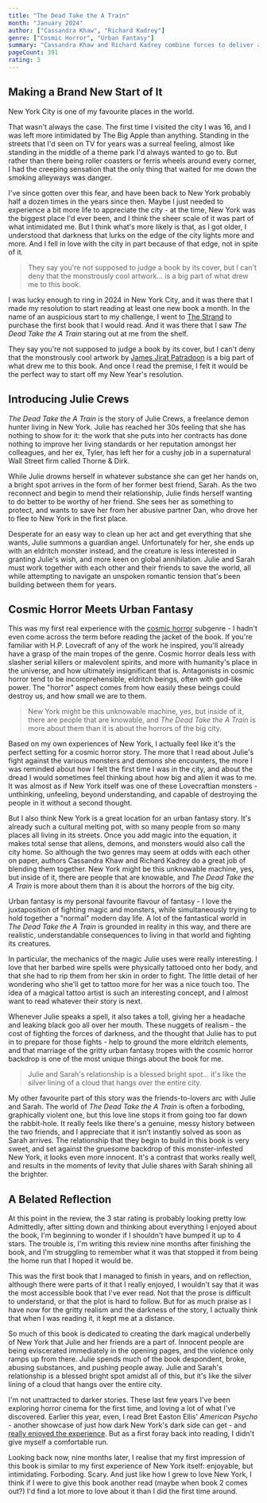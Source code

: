 ```yaml
---
title: "The Dead Take the A Train"
month: "January 2024"
author: ["Cassandra Khaw", "Richard Kadrey"]
genre: ["Cosmic Horror", "Urban Fantasy"]
summary: "Cassandra Khaw and Richard Kadrey combine forces to deliver a cosmic horror with an urban fantasy edge. This novel thrusts readers into a gritty, supernatural version of New York City that's crawling with dark magic and eldritch threats. It's a thrilling, gruesome, funny experience, but the Lovecraftian dread may have hit a little too close to home."
pageCount: 391
rating: 3
---
```


## Making a Brand New Start of It

New York City is one of my favourite places in the world.

That wasn't always the case. The first time I visited the city I was 16, and I was left more intimidated by The Big Apple than anything. Standing in the streets that I'd seen on TV for years was a surreal feeling, almost like standing in the middle of a theme park I'd always wanted to go to. But rather than there being roller coasters or ferris wheels around every corner, I had the creeping sensation that the only thing that waited for me down the smoking alleyways was danger.

I've since gotten over this fear, and have been back to New York probably half a dozen times in the years since then. Maybe I just needed to experience a bit more life to appreciate the city - at the time, New York was the biggest place I'd ever been, and I think the sheer scale of it was part of what intimidated me. But I think what's more likely is that, as I got older, I understood that darkness that lurks on the edge of the city lights more and more. And I fell in love with the city in part because of that edge, not in spite of it.

> They say you're not supposed to judge a book by its cover, but I can't deny that the monstrously cool artwork... is a big part of what drew me to this book.

I was lucky enough to ring in 2024 in New York City, and it was there that I made my resolution to start reading at least one new book a month. In the name of an auspicious start to my challenge, I went to [The Strand](https://www.strandbooks.com/) to purchase the first book that I would read. And it was there that I saw _The Dead Take the A Train_ staring out at me from the shelf.

They say you're not supposed to judge a book by its cover, but I can't deny that the monstrously cool artwork by [James Jirat Patradoon](https://www.jirat.jp/client-work#/the-dead-take-the-a-train/) is a big part of what drew me to this book. And once I read the premise, I felt it would be the perfect way to start off my New Year's resolution.

## Introducing Julie Crews

_The Dead Take the A Train_ is the story of Julie Crews, a freelance demon hunter living in New York. Julie has reached her 30s feeling that she has nothing to show for it: the work that she puts into her contracts has done nothing to improve her living standards or her reputation amongst her colleagues, and her ex, Tyler, has left her for a cushy job in a supernatural Wall Street firm called Thorne & Dirk.

While Julie drowns herself in whatever substance she can get her hands on, a bright spot arrives in the form of her former best friend, Sarah. As the two reconnect and begin to mend their relationship, Julie finds herself wanting to do better to be worthy of her friend. She sees her as something to protect, and wants to save her from her abusive partner Dan, who drove her to flee to New York in the first place.

Desperate for an easy way to clean up her act and get everything that she wants, Julie summons a guardian angel. Unfortunately for her, she ends up with an eldritch monster instead, and the creature is less interested in granting Julie's wish, and more keen on global annihilation. Julie and Sarah must work together with each other and their friends to save the world, all while attempting to navigate an unspoken romantic tension that's been building between them for years.

## Cosmic Horror Meets Urban Fantasy

This was my first real experience with the [cosmic horror](https://en.wikipedia.org/wiki/Lovecraftian_horror) subgenre - I hadn't even come across the term before reading the jacket of the book. If you're familiar with H.P. Lovecraft of any of the work he inspired, you'll already have a grasp of the main tropes of the genre. Cosmic horror deals less with slasher serial killers or malevolent spirits, and more with humanity's place in the universe, and how ultimately insignificant that is. Antagonists in cosmic horror tend to be incomprehensible, eldritch beings, often with god-like power. The "horror" aspect comes from how easily these beings could destroy us, and how small we are to them.

> New York might be this unknowable machine, yes, but inside of it, there are people that are knowable, and _The Dead Take the A Train_ is more about them than it is about the horrors of the big city.

Based on my own experiences of New York, I actually feel like it's the perfect setting for a cosmic horror story. The more that I read about Julie's fight against the various monsters and demons she encounters, the more I was reminded about how I felt the first time I was in the city, and about the dread I would sometimes feel thinking about how big and alien it was to me. It was almost as if New York itself was one of these Lovecraftian monsters - unthinking, unfeeling, beyond understanding, and capable of destroying the people in it without a second thought.

But I also think New York is a great location for an urban fantasy story. It's already such a cultural melting pot, with so many people from so many places all living in its streets. Once you add magic into the equation, it makes total sense that aliens, demons, and monsters would also call the city home. So although the two genres may seem at odds with each other on paper, authors Cassandra Khaw and Richard Kadrey do a great job of blending them together. New York might be this unknowable machine, yes, but inside of it, there are people that are knowable, and _The Dead Take the A Train_ is more about them than it is about the horrors of the big city.

Urban fantasy is my personal favourite flavour of fantasy - I love the juxtaposition of fighting magic and monsters, while simultaneously trying to hold together a "normal" modern day life. A lot of the fantastical world in _The Dead Take the A Train_ is grounded in reality in this way, and there are realistic, understandable consequences to living in that world and fighting its creatures.

In particular, the mechanics of the magic Julie uses were really interesting. I love that her barbed wire spells were physically tattooed onto her body, and that she had to rip them from her skin in order to fight. The little detail of her wondering who she'll get to tattoo more for her was a nice touch too. The idea of a magical tattoo artist is such an interesting concept, and I almost want to read whatever their story is next.

Whenever Julie speaks a spell, it also takes a toll, giving her a headache and leaking black goo all over her mouth. These nuggets of realism - the cost of fighting the forces of darkness, and the thought that Julie has to put in to prepare for those fights - help to ground the more eldritch elements, and that marriage of the gritty urban fantasy tropes with the cosmic horror backdrop is one of the most unique things about the book for me.

> Julie and Sarah's relationship is a blessed bright spot... it's like the silver lining of a cloud that hangs over the entire city.

My other favourite part of this story was the friends-to-lovers arc with Julie and Sarah. The world of _The Dead Take the A Train_ is often a forboding, graphically violent one, but this love line stops it from going too far down the rabbit-hole. It really feels like there's a genuine, messy history between the two friends, and I appreciate that it isn't instantly solved as soon as Sarah arrives. The relationship that they begin to build in this book is very sweet, and set against the gruesome backdrop of this monster-infested New York, it looks even more innocent. It's a contrast that works really well, and results in the moments of levity that Julie shares with Sarah shining all the brighter.

## A Belated Reflection

At this point in the review, the 3 star rating is probably looking pretty low. Admittedly, after sitting down and thinking about everything I enjoyed about the book, I'm beginning to wonder if I shouldn't have bumped it up to 4 stars. The trouble is, I'm writing this review nine months after finishing the book, and I'm struggling to remember what it was that stopped it from being the home run that I hoped it would be.

This was the first book that I managed to finish in years, and on reflection, although there were parts of it that I really enjoyed, I wouldn't say that it was the most accessible book that I've ever read. Not that the prose is difficult to understand, or that the plot is hard to follow. But for as much praise as I have now for the gritty realism and the darkness of the story, I actually think that when I was reading it, it kept me at a distance.

So much of this book is dedicated to creating the dark magical underbelly of New York that Julie and her friends are a part of. Innocent people are being eviscerated immediately in the opening pages, and the violence only ramps up from there. Julie spends much of the book despondent, broke, abusing substances, and pushing people away. Julie and Sarah's relationship is a blessed bright spot amidst all of this, but it's like the silver lining of a cloud that hangs over the entire city.

I'm not unattracted to darker stories. These last few years I've been exploring horror cinema for the first time, and loving a lot of what I've discovered. Earlier this year, even, I read Bret Easton Ellis' _American Psycho_ - another showcase of just how dark New York's dark side can get - and [really enjoyed the experience](/reviews/american-psycho). But as a first foray back into reading, I didn't give myself a comfortable run.

Looking back now, nine months later, I realise that my first impression of this book is similar to my first experience of New York itself: enjoyable, but intimidating. Forboding. Scary. And just like how I grew to love New York, I think if I were to give this book another read (maybe when book 2 comes out?) I'd find a lot more to love about it than I did the first time around.
